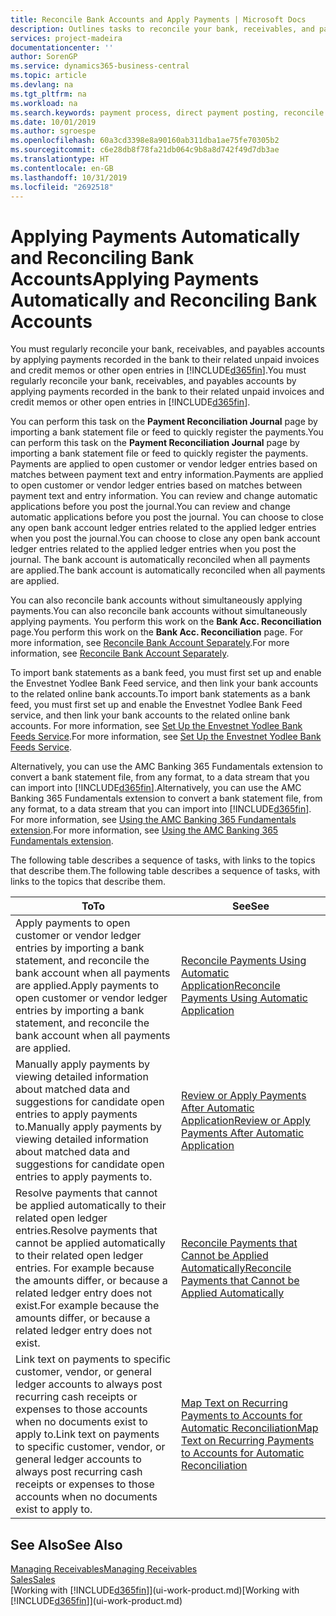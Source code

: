 ```yaml
---
title: Reconcile Bank Accounts and Apply Payments | Microsoft Docs
description: Outlines tasks to reconcile your bank, receivables, and payables accounts, post cash receipts or expenses, and apply payments automatically.
services: project-madeira
documentationcenter: ''
author: SorenGP
ms.service: dynamics365-business-central
ms.topic: article
ms.devlang: na
ms.tgt_pltfrm: na
ms.workload: na
ms.search.keywords: payment process, direct payment posting, reconcile payment, expenses, cash receipts
ms.date: 10/01/2019
ms.author: sgroespe
ms.openlocfilehash: 60a3cd3398e8a90160ab311dba1ae75fe70305b2
ms.sourcegitcommit: c6e28db8f78fa21db064c9b8a8d742f49d7db3ae
ms.translationtype: HT
ms.contentlocale: en-GB
ms.lasthandoff: 10/31/2019
ms.locfileid: "2692518"
---
```

# <a name="applying-payments-automatically-and-reconciling-bank-accounts"></a><span data-ttu-id="ea5e7-103">Applying Payments Automatically and Reconciling Bank Accounts</span><span class="sxs-lookup"><span data-stu-id="ea5e7-103">Applying Payments Automatically and Reconciling Bank Accounts</span></span>
<span data-ttu-id="ea5e7-104">You must regularly reconcile your bank, receivables, and payables accounts by applying payments recorded in the bank to their related unpaid invoices and credit memos or other open entries in [!INCLUDE[d365fin](includes/d365fin_md.md)].</span><span class="sxs-lookup"><span data-stu-id="ea5e7-104">You must regularly reconcile your bank, receivables, and payables accounts by applying payments recorded in the bank to their related unpaid invoices and credit memos or other open entries in [!INCLUDE[d365fin](includes/d365fin_md.md)].</span></span>  

<span data-ttu-id="ea5e7-105">You can perform this task on the **Payment Reconciliation Journal** page by importing a bank statement file or feed to quickly register the payments.</span><span class="sxs-lookup"><span data-stu-id="ea5e7-105">You can perform this task on the **Payment Reconciliation Journal** page by importing a bank statement file or feed to quickly register the payments.</span></span> <span data-ttu-id="ea5e7-106">Payments are applied to open customer or vendor ledger entries based on matches between payment text and entry information.</span><span class="sxs-lookup"><span data-stu-id="ea5e7-106">Payments are applied to open customer or vendor ledger entries based on matches between payment text and entry information.</span></span> <span data-ttu-id="ea5e7-107">You can review and change automatic applications before you post the journal.</span><span class="sxs-lookup"><span data-stu-id="ea5e7-107">You can review and change automatic applications before you post the journal.</span></span> <span data-ttu-id="ea5e7-108">You can choose to close any open bank account ledger entries related to the applied ledger entries when you post the journal.</span><span class="sxs-lookup"><span data-stu-id="ea5e7-108">You can choose to close any open bank account ledger entries related to the applied ledger entries when you post the journal.</span></span> <span data-ttu-id="ea5e7-109">The bank account is automatically reconciled when all payments are applied.</span><span class="sxs-lookup"><span data-stu-id="ea5e7-109">The bank account is automatically reconciled when all payments are applied.</span></span>

<span data-ttu-id="ea5e7-110">You can also reconcile bank accounts without simultaneously applying payments.</span><span class="sxs-lookup"><span data-stu-id="ea5e7-110">You can also reconcile bank accounts without simultaneously applying payments.</span></span> <span data-ttu-id="ea5e7-111">You perform this work on the **Bank Acc. Reconciliation** page.</span><span class="sxs-lookup"><span data-stu-id="ea5e7-111">You perform this work on the **Bank Acc. Reconciliation** page.</span></span> <span data-ttu-id="ea5e7-112">For more information, see [Reconcile Bank Account Separately](bank-how-reconcile-bank-accounts-separately.md).</span><span class="sxs-lookup"><span data-stu-id="ea5e7-112">For more information, see [Reconcile Bank Account Separately](bank-how-reconcile-bank-accounts-separately.md).</span></span>   

<span data-ttu-id="ea5e7-113">To import bank statements as a bank feed, you must first set up and enable the Envestnet Yodlee Bank Feed service, and then link your bank accounts to the related online bank accounts.</span><span class="sxs-lookup"><span data-stu-id="ea5e7-113">To import bank statements as a bank feed, you must first set up and enable the Envestnet Yodlee Bank Feed service, and then link your bank accounts to the related online bank accounts.</span></span> <span data-ttu-id="ea5e7-114">For more information, see [Set Up the Envestnet Yodlee Bank Feeds Service](bank-how-setup-bank-statement-service.md).</span><span class="sxs-lookup"><span data-stu-id="ea5e7-114">For more information, see [Set Up the Envestnet Yodlee Bank Feeds Service](bank-how-setup-bank-statement-service.md).</span></span>  

<span data-ttu-id="ea5e7-115">Alternatively, you can use the AMC Banking 365 Fundamentals extension to convert a bank statement file, from any format, to a data stream that you can import into [!INCLUDE[d365fin](includes/d365fin_md.md)].</span><span class="sxs-lookup"><span data-stu-id="ea5e7-115">Alternatively, you can use the AMC Banking 365 Fundamentals extension to convert a bank statement file, from any format, to a data stream that you can import into [!INCLUDE[d365fin](includes/d365fin_md.md)].</span></span> <span data-ttu-id="ea5e7-116">For more information, see [Using the AMC Banking 365 Fundamentals extension](ui-extensions-amc-banking.md).</span><span class="sxs-lookup"><span data-stu-id="ea5e7-116">For more information, see [Using the AMC Banking 365 Fundamentals extension](ui-extensions-amc-banking.md).</span></span>  

<span data-ttu-id="ea5e7-117">The following table describes a sequence of tasks, with links to the topics that describe them.</span><span class="sxs-lookup"><span data-stu-id="ea5e7-117">The following table describes a sequence of tasks, with links to the topics that describe them.</span></span>  

| <span data-ttu-id="ea5e7-118">To</span><span class="sxs-lookup"><span data-stu-id="ea5e7-118">To</span></span> | <span data-ttu-id="ea5e7-119">See</span><span class="sxs-lookup"><span data-stu-id="ea5e7-119">See</span></span> |
| --- | --- |
| <span data-ttu-id="ea5e7-120">Apply payments to open customer or vendor ledger entries by importing a bank statement, and reconcile the bank account when all payments are applied.</span><span class="sxs-lookup"><span data-stu-id="ea5e7-120">Apply payments to open customer or vendor ledger entries by importing a bank statement, and reconcile the bank account when all payments are applied.</span></span> |[<span data-ttu-id="ea5e7-121">Reconcile Payments Using Automatic Application</span><span class="sxs-lookup"><span data-stu-id="ea5e7-121">Reconcile Payments Using Automatic Application</span></span>](receivables-how-reconcile-payments-auto-application.md) |
| <span data-ttu-id="ea5e7-122">Manually apply payments by viewing detailed information about matched data and suggestions for candidate open entries to apply payments to.</span><span class="sxs-lookup"><span data-stu-id="ea5e7-122">Manually apply payments by viewing detailed information about matched data and suggestions for candidate open entries to apply payments to.</span></span> |[<span data-ttu-id="ea5e7-123">Review or Apply Payments After Automatic Application</span><span class="sxs-lookup"><span data-stu-id="ea5e7-123">Review or Apply Payments After Automatic Application</span></span>](receivables-how-review-apply-payments-auto-application.md) |
| <span data-ttu-id="ea5e7-124">Resolve payments that cannot be applied automatically to their related open ledger entries.</span><span class="sxs-lookup"><span data-stu-id="ea5e7-124">Resolve payments that cannot be applied automatically to their related open ledger entries.</span></span> <span data-ttu-id="ea5e7-125">For example because the amounts differ, or because a related ledger entry does not exist.</span><span class="sxs-lookup"><span data-stu-id="ea5e7-125">For example because the amounts differ, or because a related ledger entry does not exist.</span></span> |[<span data-ttu-id="ea5e7-126">Reconcile Payments that Cannot be Applied Automatically</span><span class="sxs-lookup"><span data-stu-id="ea5e7-126">Reconcile Payments that Cannot be Applied Automatically</span></span>](receivables-how-reconcile-payments-cannot-apply-auto.md) |
| <span data-ttu-id="ea5e7-127">Link text on payments to specific customer, vendor, or general ledger accounts to always post recurring cash receipts or expenses to those accounts when no documents exist to apply to.</span><span class="sxs-lookup"><span data-stu-id="ea5e7-127">Link text on payments to specific customer, vendor, or general ledger accounts to always post recurring cash receipts or expenses to those accounts when no documents exist to apply to.</span></span> |[<span data-ttu-id="ea5e7-128">Map Text on Recurring Payments to Accounts for Automatic Reconciliation</span><span class="sxs-lookup"><span data-stu-id="ea5e7-128">Map Text on Recurring Payments to Accounts for Automatic Reconciliation</span></span>](receivables-how-map-text-recurring-payments-accounts-auto-reconcilliation.md) |

## <a name="see-also"></a><span data-ttu-id="ea5e7-129">See Also</span><span class="sxs-lookup"><span data-stu-id="ea5e7-129">See Also</span></span>
[<span data-ttu-id="ea5e7-130">Managing Receivables</span><span class="sxs-lookup"><span data-stu-id="ea5e7-130">Managing Receivables</span></span>](receivables-manage-receivables.md)  
[<span data-ttu-id="ea5e7-131">Sales</span><span class="sxs-lookup"><span data-stu-id="ea5e7-131">Sales</span></span>](sales-manage-sales.md)  
<span data-ttu-id="ea5e7-132">[Working with [!INCLUDE[d365fin](includes/d365fin_md.md)]](ui-work-product.md)</span><span class="sxs-lookup"><span data-stu-id="ea5e7-132">[Working with [!INCLUDE[d365fin](includes/d365fin_md.md)]](ui-work-product.md)</span></span>
